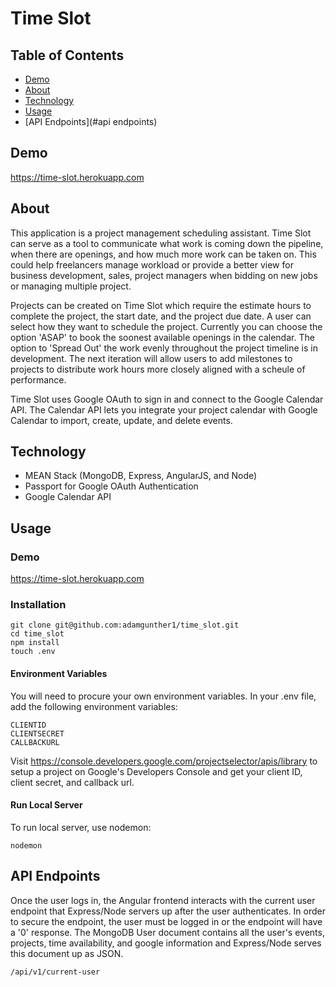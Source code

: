 # Time Slot

## Table of Contents

+ [Demo](#demo)
+ [About](#about)
+ [Technology](#technology)
+ [Usage](#usage)
+ [API Endpoints](#api endpoints)


## Demo

https://time-slot.herokuapp.com

## About

This application is a project management scheduling assistant. Time Slot can serve as a tool to communicate what work is coming down the pipeline, when there are openings, and how much more work can be taken on. This could help freelancers manage workload or provide a better view for business development, sales, project managers when bidding on new jobs or managing multiple project.

Projects can be created on Time Slot which require the estimate hours to complete the project, the start date, and the project due date. A user can select how they want to schedule the project. Currently you can choose the option 'ASAP' to book the soonest available openings in the calendar. The option to 'Spread Out' the work evenly throughout the project timeline is in development. The next iteration will allow users to add milestones to projects to distribute work hours more closely aligned with a scheule of performance. 

Time Slot uses Google OAuth to sign in and connect to the Google Calendar API. The Calendar API lets you integrate your project calendar with Google Calendar to import, create, update, and delete events.


## Technology

- MEAN Stack (MongoDB, Express, AngularJS, and Node)
- Passport for Google OAuth Authentication
- Google Calendar API


## Usage

### Demo
https://time-slot.herokuapp.com

### Installation

```
git clone git@github.com:adamgunther1/time_slot.git
cd time_slot
npm install
touch .env
```

#### Environment Variables

You will need to procure your own environment variables. In your .env file, add the following environment variables:
```
CLIENTID
CLIENTSECRET
CALLBACKURL
```
Visit https://console.developers.google.com/projectselector/apis/library to setup a project on Google's Developers Console and get your client ID, client secret, and callback url.

#### Run Local Server

To run local server, use nodemon:
```
nodemon
```

## API Endpoints

Once the user logs in, the Angular frontend interacts with the current user endpoint that Express/Node servers up after the user authenticates. In order to secure the endpoint, the user must be logged in or the endpoint will have a '0' response. The MongoDB User document contains all the user's events, projects, time availability, and google information and Express/Node serves this document up as JSON. 

```
/api/v1/current-user
```